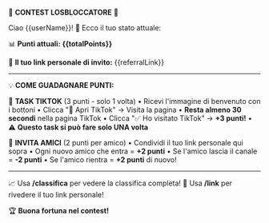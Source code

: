 🎯 **CONTEST LOSBLOCCATORE** 🎯

Ciao {{userName}}! 👋 Ecco il tuo stato attuale:

📊 **Punti attuali: {{totalPoints}}**

🔗 **Il tuo link personale di invito:**
{{referralLink}}

---

💡 **COME GUADAGNARE PUNTI:**

📱 **TASK TIKTOK** (3 punti - solo 1 volta)
• Ricevi l'immagine di benvenuto con i bottoni
• Clicca "🎵 Apri TikTok" → Visita la pagina
• **Resta almeno 30 secondi** nella pagina TikTok
• Clicca "✅ Ho visitato TikTok" → **+3 punti!**
• ⚠️ **Questo task si può fare solo UNA volta**

👥 **INVITA AMICI** (2 punti per amico)
• Condividi il tuo link personale qui sopra
• Ogni nuovo amico che entra = **+2 punti**
• Se l'amico lascia il canale = **-2 punti**
• Se l'amico rientra = **+2 punti** di nuovo!

---

📈 Usa **/classifica** per vedere la classifica completa!
🔗 Usa **/link** per rivedere il tuo link personale!

🏆 **Buona fortuna nel contest!**